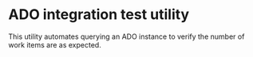# ADO integration test utility

This utility automates querying an ADO instance to verify the number of work items are as expected.
